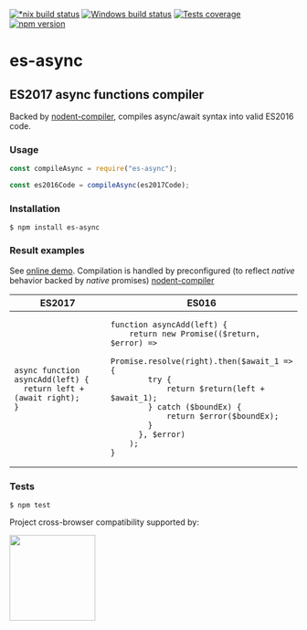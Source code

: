 [![*nix build status][nix-build-image]][nix-build-url]
[![Windows build status][win-build-image]][win-build-url]
[![Tests coverage][cov-image]][cov-url]
[![npm version][npm-image]][npm-url]

# es-async

## ES2017 async functions compiler

Backed by [nodent-compiler](https://github.com/MatAtBread/nodent-compiler), compiles async/await syntax into valid ES2016 code.

### Usage

```javascript
const compileAsync = require("es-async");

const es2016Code = compileAsync(es2017Code);
```

### Installation

    $ npm install es-async

### Result examples

See [online demo](http://nodent.mailed.me.uk/#~options~%7B%22mode%22%3A%22promises%22%2C%22promiseType%22%3A%22native%22%2C%22noRuntime%22%3Atrue%2C%22es6target%22%3Atrue%2C%22wrapAwait%22%3Atrue%2C%22spec%22%3Atrue%7D). Compilation is handled by preconfigured (to reflect _native_ behavior backed by _native_ promises) [nodent-compiler](https://github.com/MatAtBread/nodent-compiler)

<table>
<thead><tr><th>ES2017</th><th>ES016</th></thead>
<tbody>
<tr>
<td>
<pre><code>async function asyncAdd(left) {
  return left + (await right);
}
</pre></code>
</td>
<td>
<pre><code>function asyncAdd(left) {
    return new Promise(($return, $error) =>
      Promise.resolve(right).then($await_1 => {
        try {
            return $return(left + $await_1);
        } catch ($boundEx) {
            return $error($boundEx);
        }
      }, $error)
    );
}
</pre></code>
</td>
</tr>
</tbody>
</table>

### Tests

    $ npm test

Project cross-browser compatibility supported by:

<a href="https://browserstack.com"><img src="https://bstacksupport.zendesk.com/attachments/token/Pj5uf2x5GU9BvWErqAr51Jh2R/?name=browserstack-logo-600x315.png" height="150" /></a>

[nix-build-image]: https://semaphoreci.com/api/v1/medikoo-org/es-async/branches/master/shields_badge.svg
[nix-build-url]: https://semaphoreci.com/medikoo-org/es-async
[win-build-image]: https://ci.appveyor.com/api/projects/status/4xhmavd84yuj53fd?svg=true
[win-build-url]: https://ci.appveyor.com/project/medikoo/es-async
[cov-image]: https://img.shields.io/codecov/c/github/medikoo/es-async.svg
[cov-url]: https://codecov.io/gh/medikoo/es-async
[npm-image]: https://img.shields.io/npm/v/es-async.svg
[npm-url]: https://www.npmjs.com/package/es-async
